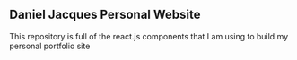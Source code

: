 ## Daniel Jacques Personal Website

This repository is full of the react.js components that I am using to build my personal portfolio site
